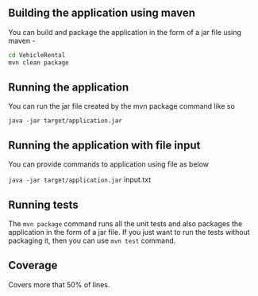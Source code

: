 ## Building the application using maven

You can build and package the application in the form of a jar file using maven -

```sh
cd VehicleRental
mvn clean package
```

## Running the application

You can run the jar file created by the mvn package command like so

`java -jar target/application.jar`

## Running the application with file input

You can provide commands to application using file as below

`java -jar target/application.jar` input.txt

## Running tests

The `mvn package` command runs all the unit tests and also packages the application in the form of a jar file. If you
just want to run the tests without packaging it, then you can use `mvn test` command.

## Coverage
Covers more that 50% of lines.
